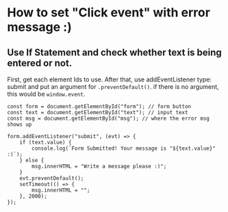 # How to set "Click event" with error message :)

## Use If Statement and check whether text is being entered or not.

First, get each element Ids to use.
After that, use addEventListener type: submit and put an argument for `.preventDefault()`. if there is no argument, this would be `window.event`.

```JS
const form = document.getElementById("form"); // form button
const text = document.getElementById("text"); // input text
const msg = document.getElementById("msg"); // where the error msg shows up

form.addEventListener("submit", (evt) => {
	if (text.value) {
		console.log(`Form Submitted! Your message is "${text.value}" :)`);
	} else {
		msg.innerHTML = "Write a message please :)";
	}
	evt.preventDefault();
	setTimeout(() => {
		msg.innerHTML = "";
	}, 2000);
});
```

